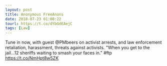 ```yaml
---
layout: post
title: Anonymous FreeAnons
date: 2018-07-23 01:00:22
tourl: https://t.co/dYbGdEAejC
tags: [Law]
---
```

Tune in now, with guest @PMbeers on activist arrests, and law enforcement retaliation, harassment, threats against activists. "When you get to the jail...12 sheriffs waiting to smash your faces in." #ftp https://t.co/NmHpt8w5ZK